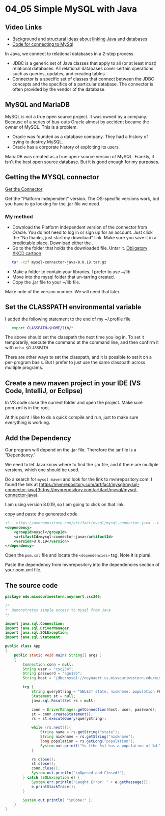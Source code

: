 # 04_05 Simple MySQL with Java

## Video Links

* [Background and structural ideas about linking Java and databases](https://mwsu.hosted.panopto.com/Panopto/Pages/Viewer.aspx?id=e4a02893-c048-41dc-90cf-ab89010f910e)
* [Code for connecting to MySql](https://mwsu.hosted.panopto.com/Panopto/Pages/Viewer.aspx?id=704f33fd-df12-461c-b10b-ab89010f9149)


In Java, we connect to relational databases in a 2-step process.

* JDBC is a generic set of Java classes that apply to all (or at least most) relational databases.  All relational databases cover certain operations such as queries, updates, and creating tables.
* Connector is a specific set of classes that connect between the JDBC concepts and the specifics of a particular database.  The connector is often provided by the vendor of the database.

## MySQL and MariaDB

MySQL is not a true open source project.  It was owned by a company.  Because of a series of buy-outs Oracle almost by accident became the owner of MySQL.  This is a problem.

* Oracle was founded as a database company.  They had a history of trying to destroy MySQL.
* Oracle has a corporate history of exploiting its users. 

MariaDB was created as a true open-source version of MySQL.  Frankly, it isn't the best open source database. But it is good enough for my purposes.

## Getting the MYSQL connector

[Get the Connector](https://dev.mysql.com/downloads/connector/j/)

Get the "Platform Independent" version.  The OS-specific versions work, but you have to go looking for the .jar file we need.

### My method

* Download the Platform Independent version of the connector from Oracle.  You do not need to log in or sign up for an account.  Just click the "No thanks, just start my download" link.  Make sure you save it in a predictable place.  Download either the .
* Go to the folder that holds the downloaded file. Untar it.  [Obligatory XKCD cartoon](https://xkcd.com/1168/)

```bash
   tar -xzf mysql-connector-java-8.0.19.tar.gz
```

* Make a folder to contain your libraries.  I prefer to use ~/lib
* Move into the mysql folder that un-tarring created. 
* Copy the .jar file to your ~/lib file.

Make note of the version number.  We will need that later.

## Set the CLASSPATH environmental variable

I added the following statement to the end of my ~/.profile file.

```bash
   export CLASSPATH=$HOME/lib/*
```

The above should set the classpath the next time you log in.  To set it temporarily, execute the command at the command line, and then confirm it with ```echo $CLASSPATH```

There are other ways to set the classpath, and it is possible to set it on a per-program basis.  But I prefer to just use the same classpath across multiple programs.

## Create a new maven project in your IDE (VS Code, IntelliJ, or Eclipse)

In VS code close the current folder and open the project.  Make sure pom.xml is in the root.

At this point I like to do a quick compile and run, just to make sure everything is working.


## Add the Dependency

Our program will depend on the .jar file.  Therefore the jar file is a "Dependency."

We need to let Java know where to find the .jar file, and if there are multiple versions, which one should be used.

Do a search for ```mysql maven``` and look for the link to mvnrepository.com.  I found the link at [https://mvnrepository.com/artifact/mysql/mysql-connector-java](https://mvnrepository.com/artifact/mysql/mysql-connector-java).

I am using version 8.0.19, so I am going to click on that link.

copy and paste the generated code.

```xml
<!-- https://mvnrepository.com/artifact/mysql/mysql-connector-java -->
<dependency>
    <groupId>mysql</groupId>
    <artifactId>mysql-connector-java</artifactId>
    <version>8.0.19</version>
</dependency>

```
Open the ```pom.xml``` file and locate the ```<dependencies>``` tag.  Note it is plural.

Paste the dependency from mvnrepository into the dependencies section of your pom.xml file.

## The source code

```java
package edu.missouriwestern.noynaert.csc346;

/*
*  Demonstrates simple access to mysql from Java 
*/

import java.sql.Connection;
import java.sql.DriverManager;
import java.sql.SQLException;
import java.sql.Statement;

public class App 
{
    public static void main( String[] args )
    {
        Connection conn = null;
        String user = "csc254";
        String password = "age126";
        String host = "jdbc:mysql://noynaert.cs.missouriwestern.edu/misc";

        try {
            String queryString = "SELECT state, nickname, population FROM states ORDER BY nickname";
            Statement st = null;
            java.sql.ResultSet rs = null;

            conn = DriverManager.getConnection(host, user, password);
            st = conn.createStatement();
            rs = st.executeQuery(queryString);

            while (rs.next()){
                String name = rs.getString("state");
                String nickname = rs.getString("nickname");
                long population = rs.getLong("population");
                System.out.printf("%s (the %s) has a population of %d.\n", name, nickname, population);
            }

            rs.close();
            st.close();
            conn.close();
            System.out.println("\nOpened and Closed!");
		} catch (SQLException e) {
            System.err.println("Caught Error: " + e.getMessage());
			e.printStackTrace();
		}

        System.out.println( "\nDone!" );
    }
}
```
